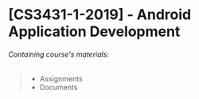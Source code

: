 # [CS3431-1-2019] - Android Application Development
###### Containing course's materials:
> - Assignments
> - Documents
